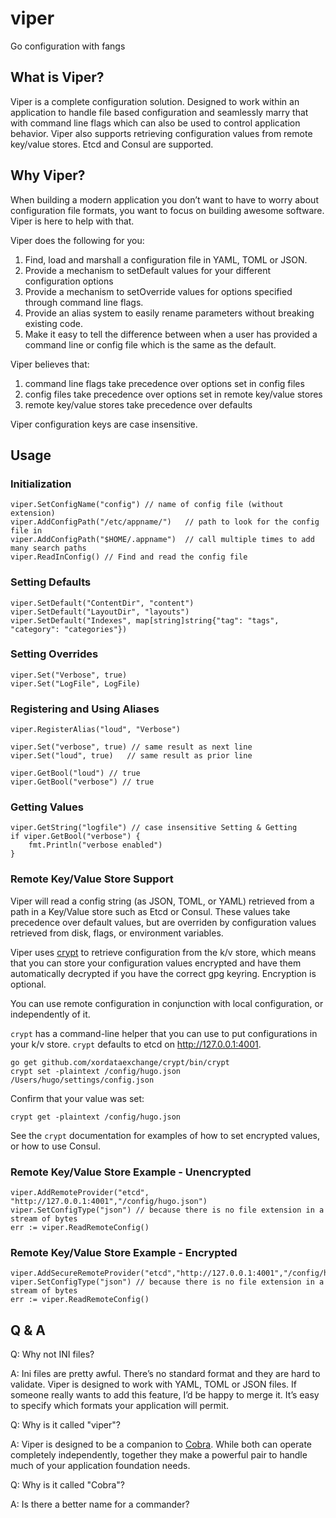 viper
=====

Go configuration with fangs

## What is Viper?

Viper is a complete configuration solution. Designed to work within an
application to handle file based configuration and seamlessly marry that with
command line flags which can also be used to control application behavior.
Viper also supports retrieving configuration values from remote key/value stores. 
Etcd and Consul are supported. 

## Why Viper?

When building a modern application you don’t want to have to worry about
configuration file formats, you want to focus on building awesome software.
Viper is here to help with that.

Viper does the following for you:

1. Find, load and marshall a configuration file in YAML, TOML or JSON.
2. Provide a mechanism to setDefault values for your different configuration options
3. Provide a mechanism to setOverride values for options specified through command line flags.
4. Provide an alias system to easily rename parameters without breaking existing code.
5. Make it easy to tell the difference between when a user has provided a command line or config file which is the same as the default.

Viper believes that:

1. command line flags take precedence over options set in config files
2. config files take precedence over options set in remote key/value stores
3. remote key/value stores take precedence over defaults

Viper configuration keys are case insensitive.

## Usage

### Initialization

	viper.SetConfigName("config") // name of config file (without extension)
	viper.AddConfigPath("/etc/appname/")   // path to look for the config file in
	viper.AddConfigPath("$HOME/.appname")  // call multiple times to add many search paths
	viper.ReadInConfig() // Find and read the config file

### Setting Defaults

	viper.SetDefault("ContentDir", "content")
	viper.SetDefault("LayoutDir", "layouts")
	viper.SetDefault("Indexes", map[string]string{"tag": "tags", "category": "categories"})

### Setting Overrides

    viper.Set("Verbose", true)
    viper.Set("LogFile", LogFile)

### Registering and Using Aliases

    viper.RegisterAlias("loud", "Verbose")

    viper.Set("verbose", true) // same result as next line
    viper.Set("loud", true)   // same result as prior line

    viper.GetBool("loud") // true
    viper.GetBool("verbose") // true

### Getting Values

    viper.GetString("logfile") // case insensitive Setting & Getting
	if viper.GetBool("verbose") {
        fmt.Println("verbose enabled")
	}

### Remote Key/Value Store Support
Viper will read a config string (as JSON, TOML, or YAML) retrieved from a
path in a Key/Value store such as Etcd or Consul.  These values take precedence
over default values, but are overriden by configuration values retrieved from disk, 
flags, or environment variables.

Viper uses [crypt](https://github.com/xordataexchange/crypt) to retrieve configuration
from the k/v store, which means that you can store your configuration values
encrypted and have them automatically decrypted if you have the correct
gpg keyring.  Encryption is optional.

You can use remote configuration in conjunction with local configuration, or
independently of it.  

`crypt` has a command-line helper that you can use to put configurations
in your k/v store. `crypt` defaults to etcd on http://127.0.0.1:4001.

	go get github.com/xordataexchange/crypt/bin/crypt
	crypt set -plaintext /config/hugo.json /Users/hugo/settings/config.json

Confirm that your value was set:

	crypt get -plaintext /config/hugo.json

See the `crypt` documentation for examples of how to set encrypted values, or how
to use Consul.

### Remote Key/Value Store Example - Unencrypted

	viper.AddRemoteProvider("etcd", "http://127.0.0.1:4001","/config/hugo.json")
	viper.SetConfigType("json") // because there is no file extension in a stream of bytes
	err := viper.ReadRemoteConfig()

### Remote Key/Value Store Example - Encrypted

	viper.AddSecureRemoteProvider("etcd","http://127.0.0.1:4001","/config/hugo.json","/etc/secrets/mykeyring.gpg")
	viper.SetConfigType("json") // because there is no file extension in a stream of bytes
	err := viper.ReadRemoteConfig()



## Q & A

Q: Why not INI files?

A: Ini files are pretty awful. There’s no standard format and they are hard to
validate. Viper is designed to work with YAML, TOML or JSON files. If someone
really wants to add this feature, I’d be happy to merge it. It’s easy to
specify which formats your application will permit.

Q: Why is it called "viper"?

A: Viper is designed to be a companion to
[Cobra](http://github.com/spf13/cobra). While both can operate completely
independently, together they make a powerful pair to handle much of your
application foundation needs.

Q: Why is it called "Cobra"?

A: Is there a better name for a commander?


